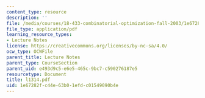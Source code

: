 ```yaml
---
content_type: resource
description: ''
file: /media/courses/18-433-combinatorial-optimization-fall-2003/1e67282fc44e63b01efdc01549090b4e_l1314.pdf
file_type: application/pdf
learning_resource_types:
- Lecture Notes
license: https://creativecommons.org/licenses/by-nc-sa/4.0/
ocw_type: OCWFile
parent_title: Lecture Notes
parent_type: CourseSection
parent_uid: e493d9c5-e6e5-465c-9bc7-c590276187e5
resourcetype: Document
title: l1314.pdf
uid: 1e67282f-c44e-63b0-1efd-c01549090b4e
---
```

